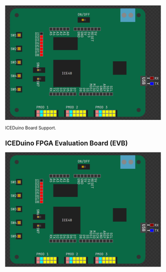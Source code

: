 ![Icon](https://raw.githubusercontent.com/FEntwumS/ICEDruino/refs/heads/main/Icon.png)

ICEDuino Board Support.

## ICEDuino FPGA Evaluation Board (EVB)
![Icon](https://raw.githubusercontent.com/FEntwumS/ICEDruino/refs/heads/main/Icon.png)
